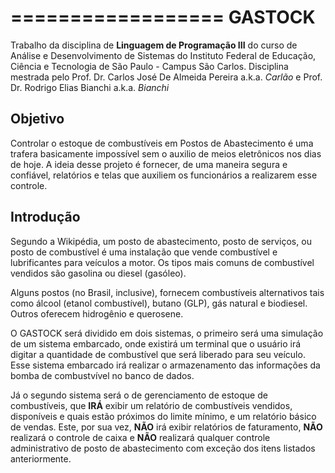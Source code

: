 ==================
GASTOCK
==================

Trabalho da disciplina de **Linguagem de Programação III** do curso de Análise e Desenvolvimento de Sistemas do
Instituto Federal de Educação, Ciência e Tecnologia de São Paulo - Campus São Carlos. Disciplina mestrada pelo
Prof. Dr. Carlos José De Almeida Pereira a.k.a. *Carlão* e Prof. Dr. Rodrigo Elias Bianchi a.k.a. *Bianchi*

Objetivo
--------

Controlar o estoque de combustíveis em Postos de Abastecimento é uma trafera basicamente impossível sem o auxilio de meios eletrônicos nos dias de hoje. A ideia desse projeto é fornecer, de uma maneira segura e confiável, relatórios e telas que auxiliem os funcionários a realizarem esse controle.

Introdução
--------------------

Segundo a Wikipédia, um posto de abastecimento, posto de serviços, ou posto de combustível é uma instalação que vende combustível e lubrificantes para veículos a motor. Os tipos mais comuns de combustível vendidos são gasolina ou diesel (gasóleo).

Alguns postos (no Brasil, inclusive), fornecem combustíveis alternativos tais como álcool (etanol combustível), butano (GLP), gás natural e biodiesel. Outros oferecem hidrogênio e querosene.

O GASTOCK será dividido em dois sistemas, o primeiro será uma simulação de um sistema embarcado, onde existirá um terminal que o usuário irá digitar a quantidade de combustível que será liberado para seu veículo. Esse sistema embarcado irá realizar o armazenamento das informações da bomba de combustvível no banco de dados.

Já o segundo sistema será o de gerenciamento de estoque de combustíveis, que **IRÁ** exibir um relatório de combustíveis vendidos, disponíveis e quais estão próximos do limite mínimo, e um relatório básico de vendas. Este, por sua vez, **NÃO** irá exibir relatórios de faturamento, **NÃO** realizará o controle de caixa e **NÃO** realizará qualquer controle administrativo de posto de abastecimento com exceção dos itens listados anteriormente.

